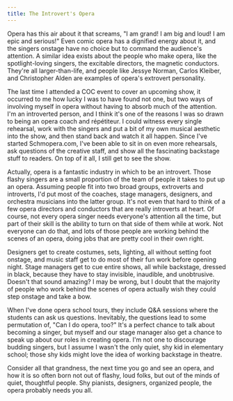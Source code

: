 ```yaml
---
title: The Introvert's Opera
---
```


<p>
	Opera has this air about it that screams, "I am grand! I am big and loud! I am epic and serious!" Even comic opera has a dignified energy about it, and the singers onstage have no choice but to command the audience's attention. A similar idea exists about the people who make opera, like the spotlight-loving singers, the excitable directors, the magnetic conductors. They're all larger-than-life, and people like Jessye Norman, Carlos Kleiber, and Christopher Alden are examples of opera's extrovert personality.
</p>
<p>
	The last time I attended a COC event to cover an upcoming show, it occurred to me how lucky I was to have found not one, but two ways of involving myself in opera without having to absorb much of the attention. I'm an introverted person, and I think it's one of the reasons I was so drawn to being an opera coach and répétiteur. I could witness every single rehearsal, work with the singers and put a bit of my own musical aesthetic into the show, and then stand back and watch it all happen. Since I've started Schmopera.com, I've been able to sit in on even more rehearsals, ask questions of the creative staff, and show all the fascinating backstage stuff to readers. On top of it all, I still get to see the show.
</p>
<p>
	Actually, opera is a fantastic industry in which to be an introvert. Those flashy singers are a small proportion of the team of people it takes to put up an opera. Assuming people fit into two broad groups, extroverts and introverts, I'd put most of the coaches, stage managers, designers, and orchestra musicians into the latter group. It's not even that hard to think of a few opera directors and conductors that are really introverts at heart. Of course, not every opera singer needs everyone's attention all the time, but part of their skill is the ability to turn on that side of them while at work. Not everyone can do that, and lots of those people are working behind the scenes of an opera, doing jobs that are pretty cool in their own right.
</p>
<p>
	Designers get to create costumes, sets, lighting, all without setting foot onstage, and music staff get to do most of their fun work before opening night. Stage managers get to cue entire shows, all while backstage, dressed in black, because they have to stay invisible, inaudible, and unobtrusive. Doesn't that sound amazing? I may be wrong, but I doubt that the majority of people who work behind the scenes of opera actually wish they could step onstage and take a bow.
</p>
<p>
	When I've done opera school tours, they include Q&amp;A sessions where the students can ask us questions. Inevitably, the questions lead to some permutation of, "Can I do opera, too?" It's a perfect chance to talk about becoming a singer, but myself and our stage manager also get a chance to speak up about our roles in creating opera. I'm not one to discourage budding singers, but I assume I wasn't the only quiet, shy kid in elementary school; those shy kids might love the idea of working backstage in theatre.
</p>
<p>
	Consider all that grandness, the next time you go and see an opera, and how it is so often born not out of flashy, loud folks, but out of the minds of quiet, thoughtful people. Shy pianists, designers, organized people, the opera probably needs you all.
</p>
